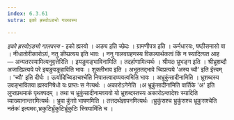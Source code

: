 ```yaml
---
index: 6.3.61
sutra: इको ह्रस्वोऽङ्यो गालवस्य

---
```

_इको ह्रस्वोऽङ्यो गालवस्य_ - इको ह्यस्वो । अङ्य इति च्छेदः । ग्रामणीपत्र इति । कर्मधारयः, षष्ठीसमासो वा । नीधातोरीकारोऽयं, नतु ङीप्प्रत्यय इति भावः । ननु गालवग्रहणस्य विकल्पार्थकत्वं किं न स्यादित्यत आह — अन्यतरस्यामित्यनुवृत्तेरिति । इयङुवङ्भाविनामिति । तदर्हाणामित्यर्थः । श्रीमदः भ्रूभङ्ग इति । श्रीभ्रूशब्दौ अजादिप्रत्यये परे इयङुवङ्र्हाविति भावः । शुक्लीभाव इति । अभूततद्भावे च्विप्रत्यये 'अस्य च्वौ' इति ईत्त्वम् । 'च्वौ' इति दीर्घः । ऊर्यादिच्विडाचश्चे॑ति निपातत्वादव्ययत्वमिति भावः । अभ्रूकुंसादीनामिति । भ्रूशब्दस्य उवङ्भावितया ह्यस्वनिषेधो यः प्राप्तः स नेत्यर्थः । अकारोऽनेनेति ।अ भ्रूकुंसादीना॑मिति वार्तिके 'अ' इति लुप्तप्रथमाकं पृथक्पदम् । तथा च भ्रूकुंसादीनामवयवो यो भ्रूशब्दस्तस्य अकारोऽन्तादेशः स्यादिति व्याख्यानान्तरमित्यर्थः । भ्रुवा कुंसो भाषणमिति । तत्तदर्थज्ञापनमित्यर्थः ।भ्रुकुंसश्च भ्रुकुंसश्च भ्रूकुसश्चेति नर्तकः॑ इत्यमरः,भ्रकुटिर्भ्रुंकुटिर्भ्रूकुटिः स्त्रियामि॑ति च ।